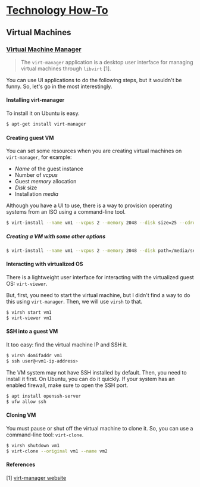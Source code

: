 # [Technology How-To](/readme.md)

## Virtual Machines

### [Virtual Machine Manager](/virt-manager.md)

> The `virt-manager` application is a desktop user interface for managing virtual machines through `libvirt` [1].

You can use UI applications to do the following steps, but it wouldn't be funny.
So, let's go in the most interestingly.

#### Installing virt-manager

To install it on Ubuntu is easy.

```sh
$ apt-get install virt-manager
```

#### Creating guest VM

You can set some resources when you are creating virtual machines on `virt-manager`, for example:

- *Name* of the guest instance
- Number of *vcpus*
- Guest *memory* allocation
- *Disk* size
- Installation *media*

Although you have a UI to use, there is a way to provision operating systems from an ISO using a command-line tool.

```sh
$ virt-install --name vm1 --vcpus 2 --memory 2048 --disk size=25 --cdrom /home/server/iso/some-os.iso
```

##### Creating a VM with some other options

```sh
$ virt-install --name vm1 --vcpus 2 --memory 2048 --disk path=/media/server/vms/vm1.raw,format=raw,size=25 --cdrom /home/server/iso/some-os.iso
```

#### Interacting with virtualized OS

There is a lightweight user interface for interacting with the virtualized guest OS: `virt-viewer`.

But, first, you need to start the virtual machine, but I didn't find a way to do this using `virt-manager`.
Then, we will use `virsh` to that.

```sh
$ virsh start vm1
$ virt-viewer vm1
```

#### SSH into a guest VM

It too easy: find the virtual machine IP and SSH it.

```sh
$ virsh domifaddr vm1
$ ssh user@<vm1-ip-address>
```

The VM system may not have SSH installed by default.
Then, you need to install it first.
On Ubuntu, you can do it quickly.
If your system has an enabled firewall, make sure to open the SSH port.

```sh
$ apt install openssh-server
$ ufw allow ssh
```

#### Cloning VM

You must pause or shut off the virtual machine to clone it.
So, you can use a command-line tool: `virt-clone`.

```sh
$ virsh shutdown vm1
$ virt-clone --original vm1 --name vm2
```

#### References

[1] [virt-manager website](https://virt-manager.org/)
